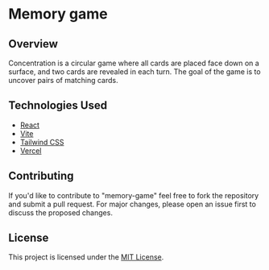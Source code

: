 # Memory game

## Overview

Concentration is a circular game where all cards are placed face down on a surface, and two cards are revealed in each turn. The goal of the game is to uncover pairs of matching cards.

## Technologies Used

- [React](https://reactjs.org/)
- [Vite](https://vitejs.dev/)
- [Tailwind CSS](https://tailwindcss.com/)
- [Vercel](https://vercel.com/)

## Contributing

If you'd like to contribute to "memory-game" feel free to fork the repository and submit a pull request. For major changes, please open an issue first to discuss the proposed changes.

## License

This project is licensed under the [MIT License](LICENSE).
